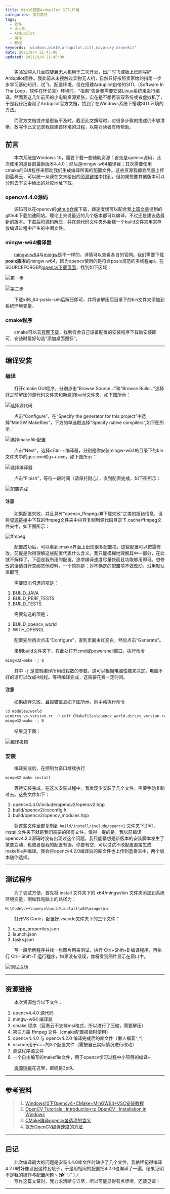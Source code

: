 ```yaml
---
title: Win10配置Ardupilot SITL环境
categories: 学习笔记
tags: 
  - 软件
  - 无人机
  - Ardupilot
  - 编译
  - 教程
keywords: 'windows,win10,ardupilot,sitl,mavproxy,dronekit'
date: 2021/9/4 21:45:00
updated: 2021/9/4 21:45:00
---
```


&emsp;&emsp;实验室购入几台四旋翼无人机用于二次开发，出厂时飞控板上已刷写好Ardupilot固件。我此前从未接触过实物无人机，自然只好按照卖家给的指南一步步学习基础知识、试飞、配置环境。但在搭建Ardupilot自带的SITL（Software In The Loop，软件在环仿真）环境时，“指南”告诉我需要安装Linux系统来进行编译。然而我这几年前买的小电脑资源紧张，实在是不想再装双系统或者虚拟机了，于是我仔细查阅了Ardupilot官方文档，找到了在Windows系统下搭建SITL环境的方法。

&emsp;&emsp;而官方文档或许是更新不及时，截至此文撰写时，对很多步骤的描述仍不够清晰，故写作此文记录我搭建该环境的过程，以期对读者有所帮助。
  

<!-- more -->

## 前言

&emsp;&emsp;本次系统是Windows 10，需要下载一些辅助资源：首先是opencv源码，此次使用的是目前最新版本4.4.0；然后是mingw-w64编译器；其次需要使用cmake的GUI程序来帮助我们生成编译所需的配置文件。这些资源我都会尽量上传到蓝奏云，可以统一从我在文末给出的[资源链接](#4-资源链接)中找到，但如果想要其他版本可以分别去下文中给出的对应地址下载。  

### opencv4.4.0源码

&emsp;&emsp;源码可以在opencv的[github仓库][1]下载，嫌速度慢可以配合我[上篇文章][2]提到的github下载加速网站。理论上来说最近的几个版本都可以编译，不过还是建议选最新的版本。下载后将源码解压，并在源代码文件夹外新建一个build文件夹用来存放编译过程中产生的中间文件。

### mingw-w64编译器

&emsp;&emsp;[mingw-w64][3]与[mingw][4]是不一样的，详情可以查看各自的官网。我们需要下载**posix版本**的mingw-w64，因为opencv使用的是符合posix规范的多线程api。在SOURCEFORGE的[opencv下载页面][5]，找到如下区域：  

![第一步][6]  

![第二步][7]  

&emsp;&emsp;下载x86_64-posix-seh后解压即可，并将该解压后目录下的bin文件夹添加到系统环境变量。  

### cmake程序  

&emsp;&emsp;cmake可以去[官网下载][8]，找到符合自己设备配置的安装程序下载后安装即可，安装时最好勾选“添加桌面图标”。

---

## 编译安装

### 编译

&emsp;&emsp;打开cmake GUI程序，分别点击“Browse Source...”和“Browse Build...”选择好之前解压的源代码文件夹和新建的build文件夹，如下图所示：  

![选择源代码][9]

&emsp;&emsp;点击“Configure”，在“Specify the generator for this project”中选择“MinGW Makefiles”，下方的单选框选择“Specify native compilers”,如下图所示：  

![选择makefile配置][10]

&emsp;&emsp;点击“Next”，选择c和c++编译器，分别是你安装mingw-w64的目录下的bin文件夹中的gcc.exe和g++.exe，如下图所示：  

![选择编译器][11]

&emsp;&emsp;点击“Finish”，等待一段时间（请保持耐心），直到配置完成，如下图所示：  

![配置完成][12]  

#### **注意**
&emsp;&emsp;如果配置失败，并且具有“opencv_ffmpeg.dll下载失败”之类的报错信息，请将[资源链接](#4-资源链接)中下载的ffmpeg文件夹中内容复制到源代码目录下.cache/ffmpeg文件夹中，如下图所示：  

![ffmpeg][13]  


&emsp;&emsp;配置成功后，可以看到cmake界面上出现很多配置项。这些配置可以按需修改，前提是你得理解这些配置代表什么含义。我只能模糊地理解其中一部分，在此就不解释了。下面是我所用的配置，追求编译速度尽量快而且功能够用即可。想修改的话请自行查阅其他资料，一个原则是：对不确定的配置项不做改动，沿用默认值即可。  

&emsp;&emsp;需要取消勾选的项是： 

1. BUILD_JAVA
2. BUILD_PERF_TESTS
3. BUILD_TESTS

&emsp;&emsp;需要勾选的项是：

1. BUILD_opencv_world
2. WITH_OPENGL

&emsp;&emsp;配置完后再次点击“Configure”，直到页面由红变白，然后点击“Generate”。  

&emsp;&emsp;来到build文件夹下，在此处打开cmd或powershell窗口，执行命令  

```bash
mingw32-make -j 8
```

&emsp;&emsp;其中 `-j` 是控制编译所用线程数的参数，这可以根据电脑性能来决定，电脑不好的话可以改成4线程。等待编译完成，这需要花费一定时间。

#### **注意**
&emsp;&emsp;如果编译失败，且报错信息如下图所示，则手动执行命令  

```bash
cd modules/world
windres vs_version.rc -O coff CMakeFiles\opencv_world.dir\vs_version.rc.obj
mingw32-make -j 8
```

&emsp;&emsp;结果见下图：  

  ![编译报错][14]   


### 安装

&emsp;&emsp;编译完成后，在控制台窗口继续执行  

```bash
mingw32-make install
```

&emsp;&emsp;等待安装完成。在这次安装过程中，我发现少安装了几个文件，需要手动复制过去。这些文件如下：

1. opencv4.4.0/include/opencv2/opencv2.hpp
2. build/opencv2/cvconfig.h
3. build/opencv2/opencv_modules.hpp

&emsp;&emsp;将这些文件全部复制到 `build/install/include/opencv2` 文件夹下即可，install文件夹下就是我们需要的所有文件。值得一提的是，我以前编译opencv4.2.0源码时没有出现过这个问题，我只能猜想是新版本的安装脚本发生了某些变动，也或者是我的配置有误，你要有空，可以试试不改配置直接生成makefile并编译。我会将opencv4.2.0编译后的库文件也上传到蓝奏云中，两个版本随你选择。

---

## 测试程序

&emsp;&emsp;为了调试方便，首先将 install 文件夹下的 x64/mingw/bin 文件夹添加到系统环境变量，例如我电脑上的路径为：   

```
H:\Code\c++\opencv\build\install\x64\mingw\bin
```

&emsp;&emsp;打开VS Code，配置好.vscode文件夹下的三个文件：  

1. c_cpp_properties.json  
2. launch.json  
3. tasks.json  

&emsp;&emsp;写一段示例程序并找一张图片用来测试，执行 Ctrl+Shift+B 编译程序，再执行 Ctrl+Shift+T 运行程序，如果没有错误，你将看到图片显示在窗口中。

![测试成功][15]

---

## 资源链接

&emsp;&emsp;本次资源包含以下文件：  

1. opencv4.4.0 源代码
2. mingw-w64 编译器
3. cmake 程序（蓝奏云不支持msi格式，所以进行了压缩，需要解压）
4. 第三方库 ffmpeg 文件（cmake配置报错时使用）
5. opencv4.4.0 与 opencv4.2.0 编译完成后的库文件（懒人福音^_^）
6. vscode用于c++的3个配置文件（需按自己实际情况进行改动）
7. 测试程序源文件
8. 一个自主编写的makefile文件，用于opencv学习过程中小项目的编译~

&emsp;&emsp;[资源链接][16]在这里，密码是3pi9。

---

## 参考资料

> 1. [Windows10下Opencv4+CMake+MinGW64+VSC安装教程][17]
> 2. [OpenCV Tutorials : Introduction to OpenCV : Installation in Windows][18]
> 3. [CMake编译opencv各选项的含义][19]
> 3. [提升OpenCV编译速度的方法][20]

---

## 后记

&emsp;&emsp;此次编译最大的问题是安装4.4.0库文件时缺少了几个文件，我依稀记得编译4.2.0时好像没出这种幺蛾子，于是用相同的配置把4.2.0也编译了一遍，结果证明不是我的操作与配置问题ヽ(✿ﾟ▽ﾟ)ノ  
&emsp;&emsp;写作这篇文章时，我力求清晰与详尽，所以可能显得有点啰嗦，还请见谅！

---

[1]: https://github.com/opencv/opencv "opencv的github仓库"
[2]: https://zhizunjiege.github.io/2020/06/20/Kirikiroid2%E4%BD%BF%E7%94%A8%E6%8C%87%E5%8D%97/ "Kirikiroid2使用指南"
[3]: http://mingw-w64.org/doku.php "mingw-w64官网"
[4]: http://mingw.org/ "mingw官网" 
[5]: https://sourceforge.net/projects/mingw-w64/files/mingw-w64/mingw-w64-release/ "mingw-w64下载链接"
[6]: https://img-blog.csdnimg.cn/20191231184323866.jpeg?x-oss-process=image/watermark,type_ZmFuZ3poZW5naGVpdGk,shadow_10,text_aHR0cHM6Ly9ibG9nLmNzZG4ubmV0L2ppcWlyZW5fZGFzaGVuZw==,size_16,color_FFFFFF,t_70 "第一步"
[7]: https://img-blog.csdnimg.cn/20191231184353673.jpeg?x-oss-process=image/watermark,type_ZmFuZ3poZW5naGVpdGk,shadow_10,text_aHR0cHM6Ly9ibG9nLmNzZG4ubmV0L2ppcWlyZW5fZGFzaGVuZw==,size_16,color_FFFFFF,t_70 "第二步"
[8]: https://cmake.org/download/ "cmake官网下载链接"
[9]: https://cdn.jsdelivr.net/gh/zhizunjiege/cdn/img/post/opencv4/选择源代码.png "选择源代码"
[10]: https://cdn.jsdelivr.net/gh/zhizunjiege/cdn/img/post/opencv4/选择makefile.png "选择makefile配置"
[11]: https://cdn.jsdelivr.net/gh/zhizunjiege/cdn/img/post/opencv4/选择编译器.png "选择编译器"
[12]: https://cdn.jsdelivr.net/gh/zhizunjiege/cdn/img/post/opencv4/配置完成.png "配置完成"
[13]: https://cdn.jsdelivr.net/gh/zhizunjiege/cdn/img/post/opencv4/ffmpeg.png "ffmpeg"
[14]: https://cdn.jsdelivr.net/gh/zhizunjiege/cdn/img/post/opencv4/编译报错.png "编译报错" 
[15]: https://cdn.jsdelivr.net/gh/zhizunjiege/cdn/img/post/opencv4/测试成功.png "测试成功" 
[16]: https://www.lanzoui.com/b01ho83wb "密码：3pi9"
[17]: https://www.cnblogs.com/uestc-mm/p/12758110.html
[18]: https://docs.opencv.org/4.4.0/d3/d52/tutorial_windows_install.html
[19]: https://blog.csdn.net/sz76211822/article/details/82428295
[20]: https://blog.csdn.net/tfb760/article/details/104030841